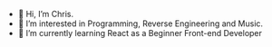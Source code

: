 - 👋 Hi, I’m Chris.
- 👀 I’m interested in Programming, Reverse Engineering and Music.
- 🌱 I’m currently learning React as a Beginner Front-end Developer


<!-- - 💞️ I’m looking to collaborate on bew different projects, anything would be cool.
- 📫 How to reach me ... -->
<!---
chrisKodehode/chrisKodehode is a ✨ special ✨ repository because its `README.md` (this file) appears on your GitHub profile.
You can click the Preview link to take a look at your changes.
--->
